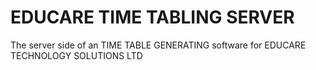 # EDUCARE TIME TABLING SERVER

The server side of an TIME TABLE GENERATING software for EDUCARE TECHNOLOGY SOLUTIONS LTD